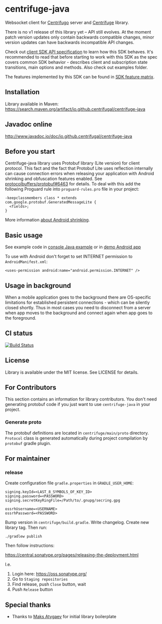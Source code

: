 # centrifuge-java

Websocket client for [Centrifugo](https://github.com/centrifugal/centrifugo) server and [Centrifuge](https://github.com/centrifugal/centrifuge) library. 

There is no v1 release of this library yet – API still evolves. At the moment patch version updates only contain backwards compatible changes, minor version updates can have backwards incompatible API changes.

Check out [client SDK API specification](https://centrifugal.dev/docs/transports/client_api) to learn how this SDK behaves. It's recommended to read that before starting to work with this SDK as the spec covers common SDK behavior - describes client and subscription state transitions, main options and methods. Also check out examples folder.

The features implemented by this SDK can be found in [SDK feature matrix](https://centrifugal.dev/docs/transports/client_sdk#sdk-feature-matrix).

## Installation

Library available in Maven: https://search.maven.org/artifact/io.github.centrifugal/centrifuge-java

## Javadoc online

http://www.javadoc.io/doc/io.github.centrifugal/centrifuge-java

## Before you start

Centrifuge-java library uses Protobuf library (Lite version) for client protocol. This fact and the fact that Protobuf Lite uses reflection internally can cause connection errors when releasing your application with Android shrinking and obfuscation features enabled. See [protocolbuffers/protobuf#6463](https://github.com/protocolbuffers/protobuf/issues/6463) for details. To deal with this add the following Proguard rule into `proguard-rules.pro` file in your project:

```
-keepclassmembers class * extends com.google.protobuf.GeneratedMessageLite {
  <fields>;
}
```

More information [about Android shrinking](https://developer.android.com/studio/build/shrink-code).

## Basic usage

See example code in [console Java example](https://github.com/centrifugal/centrifuge-java/blob/master/example/src/main/java/io/github/centrifugal/centrifuge/example/Main.java) or in [demo Android app](https://github.com/centrifugal/centrifuge-java/blob/master/demo/src/main/java/io/github/centrifugal/centrifuge/demo/MainActivity.java)

To use with Android don't forget to set INTERNET permission to `AndroidManifest.xml`:

```
<uses-permission android:name="android.permission.INTERNET" />
```

## Usage in background

When a mobile application goes to the background there are OS-specific limitations for established persistent connections - which can be silently closed shortly. Thus in most cases you need to disconnect from a server when app moves to the background and connect again when app goes to the foreground.

## CI status

[![Build Status](https://travis-ci.org/centrifugal/centrifuge-java.svg)](https://travis-ci.org/centrifugal/centrifuge-java)

## License

Library is available under the MIT license. See LICENSE for details.

## For Contributors

This section contains an information for library contributors. You don't need generating protobuf code if you just want to use `centrifuge-java` in your project.

### Generate proto

The protobuf definitions are located in `centrifuge/main/proto` directory.
`Protocol` class is generated automatically during project compilation by `protobuf` gradle plugin.

## For maintainer

### release

Create configuration file `gradle.properties` in `GRADLE_USER_HOME`:

```
signing.keyId=<LAST_8_SYMBOLS_OF_KEY_ID>
signing.password=<PASSWORD>
signing.secretKeyRingFile=/Path/to/.gnupg/secring.gpg

ossrhUsername=<USERNAME>
ossrhPassword=<PASSWORD>
```

Bump version in `centrifuge/build.gradle`. Write changelog. Create new library tag. Then run:

```
./gradlew publish
```

Then follow instructions:

https://central.sonatype.org/pages/releasing-the-deployment.html

I.e.

1) Login here: https://oss.sonatype.org/
2) Go to `Staging repositories`
3) Find release, push `Close` button, wait
4) Push `Release` button

## Special thanks

* Thanks to [Maks Atygaev](https://github.com/atygaev) for initial library boilerplate
